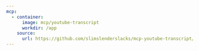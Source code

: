 ```yaml
---
mcp:
  - container:
      image: mcp/youtube-transcript
      workdir: /app
    source:
      url: https://github.com/slimslenderslacks/mcp-youtube-transcript/tree/slim/docker
---
```

